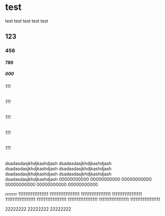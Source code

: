 # test
test
test
test
test
test
## 123
### 456
#### 789
##### 000
###### 111
###### 111
###### 111
###### 111
###### 111
dsadasdasjkhdjkashdjash
dsadasdasjkhdjkashdjash
dsadasdasjkhdjkashdjash
dsadasdasjkhdjkashdjash
dsadasdasjkhdjkashdjash
dsadasdasjkhdjkashdjash
dsadasdasjkhdjkashdjash
00000000000
00000000000
00000000000
00000000000
00000000000
00000000000

rrrrrrr
11111111111111111
11111111111111111
11111111111111111
11111111111111111
11111111111111111
11111111111111111
11111111111111111
11111111111111111
11111111111111111

22222222
22222222
22222222
